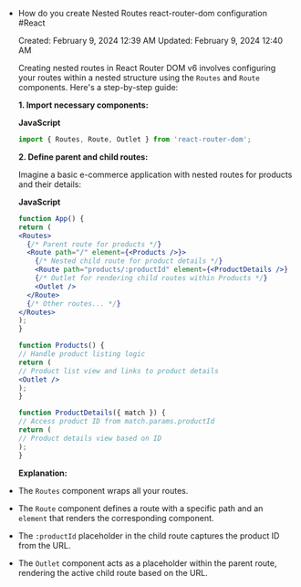 - How do you create Nested Routes react-router-dom configuration #React 
  
  Created: February 9, 2024 12:39 AM
  Updated: February 9, 2024 12:40 AM
  
  Creating nested routes in React Router DOM v6 involves configuring your routes within a nested structure using the `Routes` and `Route` components. Here's a step-by-step guide:
  
  **1. Import necessary components:**
  
  **JavaScript**
  
  ```jsx
  import { Routes, Route, Outlet } from 'react-router-dom';
  
  ```
  
  **2. Define parent and child routes:**
  
  Imagine a basic e-commerce application with nested routes for products and their details:
  
  **JavaScript**
  
  ```jsx
  function App() {
  return (
  <Routes>
    {/* Parent route for products */}
    <Route path="/" element={<Products />}>
      {/* Nested child route for product details */}
      <Route path="products/:productId" element={<ProductDetails />} />
      {/* Outlet for rendering child routes within Products */}
      <Outlet />
    </Route>
    {/* Other routes... */}
  </Routes>
  );
  }
  
  function Products() {
  // Handle product listing logic
  return (
  // Product list view and links to product details
  <Outlet />
  );
  }
  
  function ProductDetails({ match }) {
  // Access product ID from match.params.productId
  return (
  // Product details view based on ID
  );
  }
  
  ```
  
  **Explanation:**
- The `Routes` component wraps all your routes.
- The `Route` component defines a route with a specific path and an `element` that renders the corresponding component.
- The `:productId` placeholder in the child route captures the product ID from the URL.
- The `Outlet` component acts as a placeholder within the parent route, rendering the active child route based on the URL.